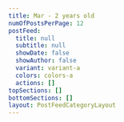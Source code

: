 ```yaml
---
title: Mar - 2 years old
numOfPostsPerPage: 12
postFeed:
  title: null
  subtitle: null
  showDate: false
  showAuthor: false
  variant: variant-a
  colors: colors-a
  actions: []
topSections: []
bottomSections: []
layout: PostFeedCategoryLayout
---
```

